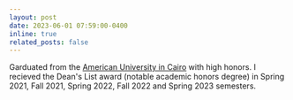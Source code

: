 ```yaml
---
layout: post
date: 2023-06-01 07:59:00-0400
inline: true
related_posts: false
---
```


Garduated from the [American University in Cairo](https://www.aucegypt.edu/) with high honors. I recieved the Dean's List award (notable academic honors degree) in Spring 2021, Fall 2021, Spring 2022, Fall 2022 and Spring 2023 semesters. 
